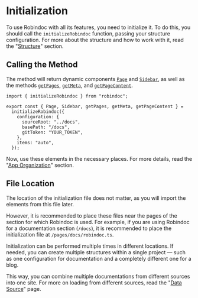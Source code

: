 # Initialization

To use Robindoc with all its features, you need to initialize it. To do this, you should call the `initializeRobindoc` function, passing your structure configuration. For more about the structure and how to work with it, read the "[Structure](../02-structure/README.md)" section.

## Calling the Method

The method will return dynamic components [`Page`](../03-customization/01-elements/page.md) and [`Sidebar`](../03-customization/01-elements/sidebar.md), as well as the methods [`getPages`](../03-customization/02-tools/get-pages.md), [`getMeta`](../03-customization/02-tools/get-meta.md), and [`getPageContent`](../03-customization/02-tools/get-page-content.md).

```tsx filename="app/docs/robindoc.ts" tab="TypeScript" switcher clone="jsx|JavaScript|app/docs/robindoc.js"
import { initializeRobindoc } from "robindoc";

export const { Page, Sidebar, getPages, getMeta, getPageContent } =
  initializeRobindoc({
    configuration: {
      sourceRoot: "../docs",
      basePath: "/docs",
      gitToken: "YOUR_TOKEN",
    },
    items: "auto",
  });
```

Now, use these elements in the necessary places. For more details, read the "[App Organization](./04-app-organization.md)" section.

## File Location

The location of the initialization file does not matter, as you will import the elements from this file later.

However, it is recommended to place these files near the pages of the section for which Robindoc is used. For example, if you are using Robindoc for a documentation section (`/docs`), it is recommended to place the initialization file at `/pages/docs/robindoc.ts`.

Initialization can be performed multiple times in different locations. If needed, you can create multiple structures within a single project — such as one configuration for documentation and a completely different one for a blog.

This way, you can combine multiple documentations from different sources into one site. For more on loading from different sources, read the "[Data Source](../02-structure/03-data-source.md)" page.
